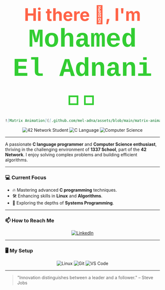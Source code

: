<h1 align="center">
  <span style="font-size: 2em; color: #ff6347;">Hi there 👋, I'm</span> <br />
  <span style="font-size: 3em; font-family: 'Courier New', Courier, monospace; animation: glow 1s ease-in-out infinite alternate; color: #32cd32;">Mohamed El Adnani 👨‍💻</span>
</h1>

```markdown
![Matrix Animation]([.github.com/mel-adna/assets/blob/main/matrix-animation.svg](https://github.com/mel-adna/assets/blob/6c9eb00c2e0a185e6780150f3049632afe842307/matrix-animation.svg))
```

<p align="center">
  <img src="https://img.shields.io/badge/42%20Network-Student-blue?style=for-the-badge&logo=42&logoColor=white" alt="42 Network Student" />
  <img src="https://img.shields.io/badge/C-Language-A8B9CC?style=for-the-badge&logo=c&logoColor=white" alt="C Language" />
  <img src="https://img.shields.io/badge/Computer%20Science-In%20Progress-yellow?style=for-the-badge" alt="Computer Science" />
</p>

---

A passionate **C language programmer** and **Computer Science enthusiast**, thriving in the challenging environment of **1337 School**, part of the **42 Network**. I enjoy solving complex problems and building efficient algorithms.

---

### 💻 Current Focus

- 🔥 Mastering advanced **C programming** techniques.
- 🛠️ Enhancing skills in **Linux** and **Algorithms**.
- 🚀 Exploring the depths of **Systems Programming**.

---

### 📫 How to Reach Me

<p align="center">
  <a href="https://www.linkedin.com/in/mohamed-el-adnani-184a48343/" target="_blank">
    <img src="https://img.shields.io/badge/LinkedIn-Mohamed%20El%20Adnani-blue?style=for-the-badge&logo=linkedin&logoColor=white" alt="LinkedIn" />
  </a>
</p>

---

### 🖥️ My Setup

<p align="center">
  <img src="https://img.shields.io/badge/Linux-000000?style=for-the-badge&logo=linux&logoColor=white" alt="Linux" />
  <img src="https://img.shields.io/badge/Git-F05032?style=for-the-badge&logo=git&logoColor=white" alt="Git" />
  <img src="https://img.shields.io/badge/VS%20Code-0078D4?style=for-the-badge&logo=visual-studio-code&logoColor=white" alt="VS Code" />
</p>

---

> "Innovation distinguishes between a leader and a follower." – Steve Jobs
